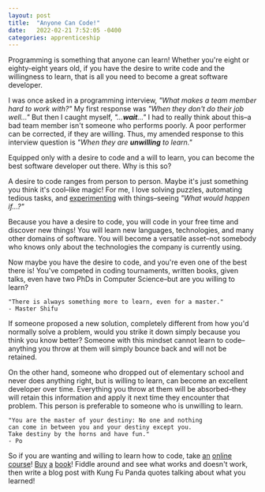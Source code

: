 ```yaml
---
layout: post
title:  "Anyone Can Code!"
date:   2022-02-21 7:52:05 -0400
categories: apprenticeship
---
```


Programming is something that anyone can learn! Whether you're eight 
or eighty-eight years old, if you have the desire to write code and the
willingness to learn, that is all you need to become a great software 
developer.

I was once asked in a programming interview, *"What makes a team member hard 
to work with?"* My first response was *"When they don't do their job well..."*
But then I caught myself, *"...**wait**..."* I had to really think about this–a 
bad team member isn't someone who performs poorly. A poor performer can be 
corrected, if they are willing. Thus, my amended response to this interview 
question is *"When they are **unwilling** to learn."*

Equipped only with a desire to code and a will to learn, you can become the
best software developer out there. Why is this so?

A desire to code ranges from person to person. Maybe it's just something you
think it's cool–like magic! For me, I love solving puzzles, automating 
tedious tasks, and [experimenting][experimentation] with things–seeing 
*"What would happen if...?"* 

Because you have a desire to code, you will code in your free time and 
discover new things! You will learn new languages, technologies, and many 
other domains of software. You will become a versatile asset–not somebody 
who knows only about the technologies the company is currently using.

Now maybe you have the desire to code, and you're even one of the best there
is! You've competed in coding tournaments, written books, given talks, 
even have two PhDs in Computer Science–but are you willing to learn?

    "There is always something more to learn, even for a master."
    - Master Shifu

If someone proposed a new solution, completely different from how you'd 
normally solve a problem, would you strike it down simply because you 
think you know better? Someone with this mindset cannot learn to 
code–anything you throw at them will simply bounce back and will not be 
retained.

On the other hand, someone who dropped out of elementary school and never 
does anything right, but is willing to learn, can become an excellent 
developer over time. Everything you throw at them will be absorbed–they
will retain this information and apply it next time they encounter that
problem. This person is preferable to someone who is unwilling to learn.

    "You are the master of your destiny: No one and nothing 
    can come in between you and your destiny except you. 
    Take destiny by the horns and have fun."
    - Po

So if you are wanting and willing to learn how to code, take 
[an][cleancoders] [online][codecademy] [course][khanacademy]! 
[Buy][clojure-brave-and-true] [a][python-cc] [book][python-kids]! 
Fiddle around and see what works and doesn't work, then
write a blog post with Kung Fu Panda quotes talking about what you learned!

[experimentation]: https://brandoncorrea.dev/apprenticeship/2022/01/28/experimentation.html
[khanacademy]: https://www.khanacademy.org/computing/computer-programming
[codecademy]: https://www.codecademy.com/
[clojure-brave-and-true]: https://www.amazon.com/Clojure-Brave-True-Ultimate-Programmer/dp/1593275919/ref=sr_1_2?keywords=clojure+for+the+brave+and+true&qid=1645510455&sprefix=clojure+for+the+br%2Caps%2C194&sr=8-2
[python-cc]: https://www.amazon.com/Python-Crash-Course-Eric-Matthes-ebook/dp/B07J4521M3/ref=sr_1_2_sspa?crid=1YPHIR4062Z4K&keywords=python+books&qid=1645510501&sprefix=python+book%2Caps%2C164&sr=8-2-spons&psc=1&spLa=ZW5jcnlwdGVkUXVhbGlmaWVyPUEyNFY4WTg0TTIwQ0pCJmVuY3J5cHRlZElkPUEwMTMyMDI5MlhINFJKMzgzQ0ZPSiZlbmNyeXB0ZWRBZElkPUEwOTg4NjEyODc5U0ZROVNEQkZEJndpZGdldE5hbWU9c3BfYXRmJmFjdGlvbj1jbGlja1JlZGlyZWN0JmRvTm90TG9nQ2xpY2s9dHJ1ZQ==
[python-kids]: https://www.amazon.com/gp/product/1593274076/ref=ppx_yo_dt_b_asin_title_o01_s00?ie=UTF8&psc=1
[cleancoders]: https://cleancoders.com/library/all
